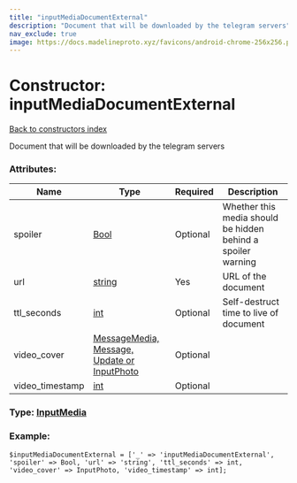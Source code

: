 ```yaml
---
title: "inputMediaDocumentExternal"
description: "Document that will be downloaded by the telegram servers"
nav_exclude: true
image: https://docs.madelineproto.xyz/favicons/android-chrome-256x256.png
---
```

# Constructor: inputMediaDocumentExternal  
[Back to constructors index](/API_docs/constructors/index.html)



Document that will be downloaded by the telegram servers

### Attributes:

| Name     |    Type       | Required | Description |
|----------|---------------|----------|-------------|
|spoiler|[Bool](/API_docs/types/Bool.html) | Optional|Whether this media should be hidden behind a spoiler warning|
|url|[string](/API_docs/types/string.html) | Yes|URL of the document|
|ttl\_seconds|[int](/API_docs/types/int.html) | Optional|Self-destruct time to live of document|
|video\_cover|[MessageMedia, Message, Update or InputPhoto](/API_docs/types/InputPhoto.html) | Optional|
|video\_timestamp|[int](/API_docs/types/int.html) | Optional|



### Type: [InputMedia](/API_docs/types/InputMedia.html)


### Example:

```
$inputMediaDocumentExternal = ['_' => 'inputMediaDocumentExternal', 'spoiler' => Bool, 'url' => 'string', 'ttl_seconds' => int, 'video_cover' => InputPhoto, 'video_timestamp' => int];
```  
